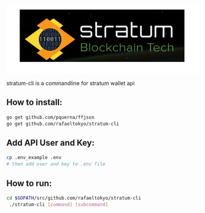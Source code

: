 

![Stratum.hk](stratum_go.png "Stratum.hk")

stratum-cli is a commandline for stratum wallet api


## How to install:
``` bash
go get github.com/pquerna/ffjson
go get github.com/rafaeltokyo/stratum-cli
```


## Add API User and Key:
``` bash
cp .env_example .env
# then add user and key to .env file
```

## How to run:
``` bash
cd $GOPATH/src/github.com/rafaeltokyo/stratum-cli
 ./stratum-cli [command] [subcommand]
```
